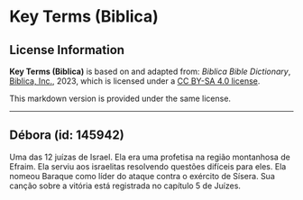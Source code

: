 # Key Terms (Biblica)

## License Information

**Key Terms (Biblica)** is based on and adapted from: _Biblica Bible Dictionary_, [Biblica, Inc.](https://www.biblica.com/), 2023, which is licensed under a [CC BY-SA 4.0 license](https://creativecommons.org/licenses/by-sa/4.0/legalcode.en).

This markdown version is provided under the same license.



--------------------------------

## Débora (id: 145942)

Uma das 12 juízas de Israel. Ela era uma profetisa na região montanhosa de Efraim. Ela serviu aos israelitas resolvendo questões difíceis para eles. Ela nomeou Baraque como líder do ataque contra o exército de Sísera. Sua canção sobre a vitória está registrada no capítulo 5 de Juízes.


